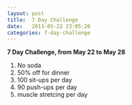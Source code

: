 ```yaml
---
layout: post
title:  7 Day Challenge
date:   2013-05-22 23:05:20
categories: 7-day-challenge
---
```


**7 Day Challenge, from May 22 to May 28**

1. No soda
2. 50% off for dinner
3. 100 sit-ups per day
4. 90 push-ups per day
5. muscle stretcing per day
